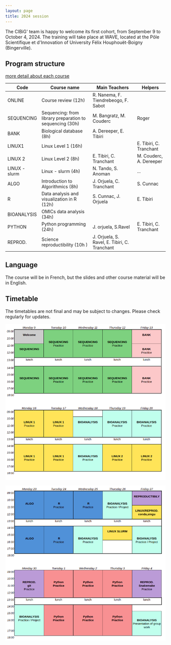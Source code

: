 ```yaml
---
layout: page
title: 2024 session
---
```


The CIBiG' team is happy to welcome its first cohort, from September 9 to October 4, 2024.
The training will take place at WAVE, located at the Pôle Scientifique et d'Innovation of University Félix Houphouët-Boigny (Bingerville).


## Program structure

[more detail about each course](https://cibig-wave.github.io/01-description.html)

| Code | Course name | Main Teachers | Helpers |
|----|----------------------------------------------------|----|----|
| ONLINE | Course review (12h)                                     | R. Nanema, F. Tiendrebeogo, F. Sabot |
|  SEQUENCING  | Sequencing: from library preparation to sequencing (30h) | M. Bangratz, M. Couderc | Roger |
| BANK  | Biological database   (8h)                               | A. Dereeper, E. Tibiri | |
| LINUX1      | Linux Level 1 (16h)  |  | E. Tibiri, C. Tranchant | M. Couderc, A. Dereeper |
| LINUX 2    |  Linux Level 2 (8h)                                         | E. Tibiri, C. Tranchant | M. Couderc, A. Dereeper |
| LINUX - slurm | Linux - slurm (4h)                                | N. Tando, S. Anoman | ... |
 | ALGO         | Introduction to Algorithmics (8h)                      | J. Orjuela, C. Tranchant | S. Cunnac |
| R              | Data analysis and visualization in R (12h)             | S. Cunnac, J. Orjuela | E. Tibiri |
| BIOANALYSIS  | OMICs data analysis (34h)                             | | |
|  PYTHON   | Python programming  (24h)                              | J. orjuela, S.Ravel | E. Tibiri, C. Tranchant |                                                                                      
| REPROD.  | Science reproductibility  (10h )                        |  J. Orjuela, S. Ravel, E. Tibiri, C. Tranchant| |

## Language

The course will be in French, but the slides and other course material will be in English.

## Timetable

The timetables are not final and may be subject to changes. Please check regularly for updates.

![Week 1 and 2](public/timetable-week1&2.png)


![Week 3 and 4](public/timetable-week3&4.png)
